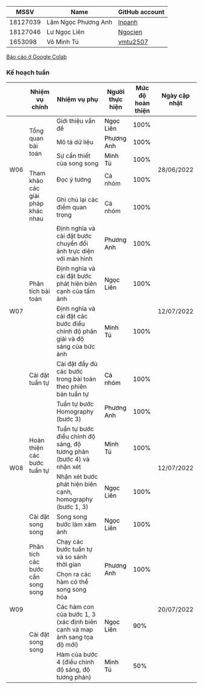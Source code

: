 | MSSV | Name |  GitHub account | 
| -------- | -------- | -------- | 
| 18127039   | Lâm Ngọc Phương Anh     | [lnpanh](https://github.com/lnpanh) | 
| 18127046   | Lư Ngọc Liên     |  [Ngocien](https://github.com/Ngocien) |
| 1653098   |   Võ Minh Tú | [vmtu2507](https://github.com/vmtu2507) | 


[Báo cáo ở Google Colab](https://colab.research.google.com/github/lnpanh/CSC14116/blob/main/Report.ipynb)

### Kế hoạch tuần

<table class="tg">
<thead>
  <tr>
    <th class="tg-0pky"></th>
    <th class="tg-rk9a">Nhiệm vụ chính</th>
    <th class="tg-rk9a">Nhiệm vụ phụ</th>
    <th class="tg-rk9a">Người thực hiện</th>
    <th class="tg-rk9a">Mức độ hoàn thiện</th>
    <th class="tg-rk9a">Ngày cập nhật</th>
  </tr>
</thead>
<tbody>
  <tr>
    <td class="tg-9hil" rowspan="5">W06</td>
    <td class="tg-9wq8" rowspan="3">Tổng quan bài toán</td>
    <td class="tg-0pky">Giới thiệu vấn đề</td>
    <td class="tg-kgv7"><span style="color:#000">Ngọc Liên</span></td>
    <td class="tg-kgv7"><span style="color:#000">100%</span></td>
    <td class="tg-9hil" rowspan="5">28/06/2022</td>
  </tr>
  <tr>
    <td class="tg-0pky">Mô tả dữ liệu</td>
    <td class="tg-kgv7"><span style="color:#000">Phương Anh</span></td>
     <td class="tg-kgv7"><span style="color:#000">100%</span></td>
  </tr>
  <tr>
    <td class="tg-0pky">Sự cần thiết của song song</td>
    <td class="tg-kgv7"><span style="color:#000">Minh Tú</span></td>
     <td class="tg-kgv7"><span style="color:#000">100%</span></td>
  </tr>
  <tr>
    <td class="tg-9wq8" rowspan="2">Tham khảo các giải pháp khác nhau</td>
    <td class="tg-0pky">Đọc ý tưởng</td>
    <td class="tg-0pky">Cả nhóm</td>
     <td class="tg-kgv7"><span style="color:#000">100%</span></td>
  </tr>
  <tr>
    <td class="tg-0pky">Ghi chú lại các điểm quan trọng</td>
    <td class="tg-0pky">Cả nhóm</td>
     <td class="tg-kgv7"><span style="color:#000">100%</span></td>
  </tr>
  
  <tr>
    <td class="tg-c3ow" rowspan="4">W07</td>
    <td class="tg-c3ow" rowspan="3">Phân tích bài toán </td>
    <td class="tg-0pky">Định nghĩa và cài đặt bước chuyển đổi ảnh trực diện với màn hình</td>
    <td class="tg-kgv7"><span style="color:#000">Phương Anh</span></td>
    <td class="tg-kgv7"><span style="color:#000">100%</span></td>
    <td class="tg-9hil" rowspan="4">12/07/2022</td>
  </tr>
  <tr>
    <td class="tg-0pky">Định nghĩa và cài đặt bước phát hiện biên cạnh của tấm ảnh</td>
    <td class="tg-kgv7"><span style="color:#000">Ngọc Liên</span></td>
    <td class="tg-kgv7"><span style="color:#000">100%</span></td>
  </tr>
  <tr>
    <td class="tg-0pky">Định nghĩa và cài đặt các bước điều chỉnh độ phân giải và độ sáng của bức ảnh</td>
    <td class="tg-kgv7"><span style="color:#000">Minh Tú</span></td>
    <td class="tg-kgv7"><span style="color:#000">100%</span></td>
  </tr>
  <tr>
    <td class="tg-c3ow" rowspan="1">Cài đặt tuần tự</td>
    <td class="tg-0pky">Cài đặt đầy đủ các bước trong bài toán theo phiên bản tuần tự</td>
    <td class="tg-kgv7"><span style="color:#000">Cả nhóm</span></td>
    <td class="tg-kgv7"><span style="color:#000">100%</span></td>
  </tr>
  
  <tr>
    <td class="tg-c3ow" rowspan="4">W08</td>
    <td class="tg-c3ow" rowspan="3"> Hoàn thiện các bước tuần tự </td>
    <td class="tg-0pky">Tuần tự bước Homography (bước 3)</td>
    <td class="tg-kgv7"><span style="color:#000">Phương Anh</span></td>
    <td class="tg-kgv7"><span style="color:#000">100%</span></td>
    <td class="tg-9hil" rowspan="4">12/07/2022</td>
  </tr>
  <tr>
    <td class="tg-0pky">Tuần tự bước điều chỉnh độ sáng, độ tương phản (bước 4) và nhận xét</td>
    <td class="tg-kgv7"><span style="color:#000">Minh Tú</span></td>
    <td class="tg-kgv7"><span style="color:#000">100%</span></td>
  </tr>
  <tr>
    <td class="tg-0pky">Nhận xét bước phát hiện biên cạnh, homography (bước 1, 3)</td>
    <td class="tg-kgv7"><span style="color:#000">Ngọc Liên</span></td>
    <td class="tg-kgv7"><span style="color:#000">100%</span></td>
  </tr>
  <tr>
    <td class="tg-c3ow" rowspan="1">Cài đặt song song</td>
    <td class="tg-0pky">Song song bước làm xám ảnh</td>
    <td class="tg-kgv7"><span style="color:#000">Ngọc Liên</span></td>
    <td class="tg-kgv7"><span style="color:#000">100%</span></td>
  </tr>
  
  <tr>
    <td class="tg-c3ow" rowspan="4">W09</td>
    <td class="tg-c3ow" rowspan="2">Phân tích các bước cần song song </td>
    <td class="tg-0pky">Chạy các bước tuần tự và so sánh thời gian </td>
    <td class="tg-kgv7" rowspan="2"><span style="color:#000">Phương Anh</span></td>
    <td class="tg-kgv7" rowspan="2"><span style="color:#000">100%</span></td>
    <td class="tg-9hil" rowspan="4">20/07/2022</td>
  </tr>
  <tr>
    <td class="tg-0pky">Chọn ra các hàm có thể song song hóa</td>
  </tr>
  <tr>
    <td class="tg-c3ow" rowspan="2">Cài đặt song song</td>
    <td class="tg-0pky">Các hàm con của bước 1, 3 (xác định biên cạnh và map ảnh sang tọa độ mới)</td>
    <td class="tg-kgv7"><span style="color:#000">Ngọc Liên</span></td>
    <td class="tg-kgv7"><span style="color:#000">90%</span></td>
  </tr>
  <tr>
    <td class="tg-0pky">Hàm của bước 4 (điều chỉnh độ sáng, độ tương phản)</td>
    <td class="tg-kgv7"><span style="color:#000">Minh Tú</span></td>
    <td class="tg-kgv7"><span style="color:#000">50%</span></td>
  </tr>
 
 
</tbody>
</table>
